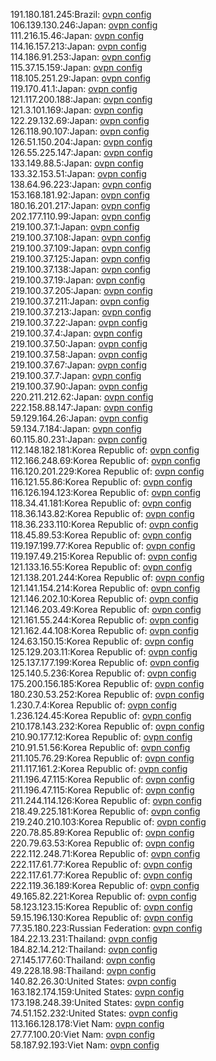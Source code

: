 191.180.181.245:Brazil: [ovpn config](vpn/191_180_181_245.ovpn)  
106.139.130.246:Japan: [ovpn config](vpn/106_139_130_246.ovpn)  
111.216.15.46:Japan: [ovpn config](vpn/111_216_15_46.ovpn)  
114.16.157.213:Japan: [ovpn config](vpn/114_16_157_213.ovpn)  
114.186.91.253:Japan: [ovpn config](vpn/114_186_91_253.ovpn)  
115.37.15.159:Japan: [ovpn config](vpn/115_37_15_159.ovpn)  
118.105.251.29:Japan: [ovpn config](vpn/118_105_251_29.ovpn)  
119.170.41.1:Japan: [ovpn config](vpn/119_170_41_1.ovpn)  
121.117.200.188:Japan: [ovpn config](vpn/121_117_200_188.ovpn)  
121.3.101.169:Japan: [ovpn config](vpn/121_3_101_169.ovpn)  
122.29.132.69:Japan: [ovpn config](vpn/122_29_132_69.ovpn)  
126.118.90.107:Japan: [ovpn config](vpn/126_118_90_107.ovpn)  
126.51.150.204:Japan: [ovpn config](vpn/126_51_150_204.ovpn)  
126.55.225.147:Japan: [ovpn config](vpn/126_55_225_147.ovpn)  
133.149.88.5:Japan: [ovpn config](vpn/133_149_88_5.ovpn)  
133.32.153.51:Japan: [ovpn config](vpn/133_32_153_51.ovpn)  
138.64.96.223:Japan: [ovpn config](vpn/138_64_96_223.ovpn)  
153.168.181.92:Japan: [ovpn config](vpn/153_168_181_92.ovpn)  
180.16.201.217:Japan: [ovpn config](vpn/180_16_201_217.ovpn)  
202.177.110.99:Japan: [ovpn config](vpn/202_177_110_99.ovpn)  
219.100.37.1:Japan: [ovpn config](vpn/219_100_37_1.ovpn)  
219.100.37.108:Japan: [ovpn config](vpn/219_100_37_108.ovpn)  
219.100.37.109:Japan: [ovpn config](vpn/219_100_37_109.ovpn)  
219.100.37.125:Japan: [ovpn config](vpn/219_100_37_125.ovpn)  
219.100.37.138:Japan: [ovpn config](vpn/219_100_37_138.ovpn)  
219.100.37.19:Japan: [ovpn config](vpn/219_100_37_19.ovpn)  
219.100.37.205:Japan: [ovpn config](vpn/219_100_37_205.ovpn)  
219.100.37.211:Japan: [ovpn config](vpn/219_100_37_211.ovpn)  
219.100.37.213:Japan: [ovpn config](vpn/219_100_37_213.ovpn)  
219.100.37.22:Japan: [ovpn config](vpn/219_100_37_22.ovpn)  
219.100.37.4:Japan: [ovpn config](vpn/219_100_37_4.ovpn)  
219.100.37.50:Japan: [ovpn config](vpn/219_100_37_50.ovpn)  
219.100.37.58:Japan: [ovpn config](vpn/219_100_37_58.ovpn)  
219.100.37.67:Japan: [ovpn config](vpn/219_100_37_67.ovpn)  
219.100.37.7:Japan: [ovpn config](vpn/219_100_37_7.ovpn)  
219.100.37.90:Japan: [ovpn config](vpn/219_100_37_90.ovpn)  
220.211.212.62:Japan: [ovpn config](vpn/220_211_212_62.ovpn)  
222.158.88.147:Japan: [ovpn config](vpn/222_158_88_147.ovpn)  
59.129.164.26:Japan: [ovpn config](vpn/59_129_164_26.ovpn)  
59.134.7.184:Japan: [ovpn config](vpn/59_134_7_184.ovpn)  
60.115.80.231:Japan: [ovpn config](vpn/60_115_80_231.ovpn)  
112.148.182.181:Korea Republic of: [ovpn config](vpn/112_148_182_181.ovpn)  
112.166.248.69:Korea Republic of: [ovpn config](vpn/112_166_248_69.ovpn)  
116.120.201.229:Korea Republic of: [ovpn config](vpn/116_120_201_229.ovpn)  
116.121.55.86:Korea Republic of: [ovpn config](vpn/116_121_55_86.ovpn)  
116.126.194.123:Korea Republic of: [ovpn config](vpn/116_126_194_123.ovpn)  
118.34.41.181:Korea Republic of: [ovpn config](vpn/118_34_41_181.ovpn)  
118.36.143.82:Korea Republic of: [ovpn config](vpn/118_36_143_82.ovpn)  
118.36.233.110:Korea Republic of: [ovpn config](vpn/118_36_233_110.ovpn)  
118.45.89.53:Korea Republic of: [ovpn config](vpn/118_45_89_53.ovpn)  
119.197.199.77:Korea Republic of: [ovpn config](vpn/119_197_199_77.ovpn)  
119.197.49.215:Korea Republic of: [ovpn config](vpn/119_197_49_215.ovpn)  
121.133.16.55:Korea Republic of: [ovpn config](vpn/121_133_16_55.ovpn)  
121.138.201.244:Korea Republic of: [ovpn config](vpn/121_138_201_244.ovpn)  
121.141.154.214:Korea Republic of: [ovpn config](vpn/121_141_154_214.ovpn)  
121.146.202.10:Korea Republic of: [ovpn config](vpn/121_146_202_10.ovpn)  
121.146.203.49:Korea Republic of: [ovpn config](vpn/121_146_203_49.ovpn)  
121.161.55.244:Korea Republic of: [ovpn config](vpn/121_161_55_244.ovpn)  
121.162.44.108:Korea Republic of: [ovpn config](vpn/121_162_44_108.ovpn)  
124.63.150.15:Korea Republic of: [ovpn config](vpn/124_63_150_15.ovpn)  
125.129.203.11:Korea Republic of: [ovpn config](vpn/125_129_203_11.ovpn)  
125.137.177.199:Korea Republic of: [ovpn config](vpn/125_137_177_199.ovpn)  
125.140.5.236:Korea Republic of: [ovpn config](vpn/125_140_5_236.ovpn)  
175.200.156.185:Korea Republic of: [ovpn config](vpn/175_200_156_185.ovpn)  
180.230.53.252:Korea Republic of: [ovpn config](vpn/180_230_53_252.ovpn)  
1.230.7.4:Korea Republic of: [ovpn config](vpn/1_230_7_4.ovpn)  
1.236.124.45:Korea Republic of: [ovpn config](vpn/1_236_124_45.ovpn)  
210.178.143.232:Korea Republic of: [ovpn config](vpn/210_178_143_232.ovpn)  
210.90.177.12:Korea Republic of: [ovpn config](vpn/210_90_177_12.ovpn)  
210.91.51.56:Korea Republic of: [ovpn config](vpn/210_91_51_56.ovpn)  
211.105.76.29:Korea Republic of: [ovpn config](vpn/211_105_76_29.ovpn)  
211.117.161.2:Korea Republic of: [ovpn config](vpn/211_117_161_2.ovpn)  
211.196.47.115:Korea Republic of: [ovpn config](vpn/211_196_47_115.ovpn)  
211.196.47.115:Korea Republic of: [ovpn config](vpn/211_196_47_115.ovpn)  
211.244.114.126:Korea Republic of: [ovpn config](vpn/211_244_114_126.ovpn)  
218.49.225.181:Korea Republic of: [ovpn config](vpn/218_49_225_181.ovpn)  
219.240.210.103:Korea Republic of: [ovpn config](vpn/219_240_210_103.ovpn)  
220.78.85.89:Korea Republic of: [ovpn config](vpn/220_78_85_89.ovpn)  
220.79.63.53:Korea Republic of: [ovpn config](vpn/220_79_63_53.ovpn)  
222.112.248.71:Korea Republic of: [ovpn config](vpn/222_112_248_71.ovpn)  
222.117.61.77:Korea Republic of: [ovpn config](vpn/222_117_61_77.ovpn)  
222.117.61.77:Korea Republic of: [ovpn config](vpn/222_117_61_77.ovpn)  
222.119.36.189:Korea Republic of: [ovpn config](vpn/222_119_36_189.ovpn)  
49.165.82.221:Korea Republic of: [ovpn config](vpn/49_165_82_221.ovpn)  
58.123.123.15:Korea Republic of: [ovpn config](vpn/58_123_123_15.ovpn)  
59.15.196.130:Korea Republic of: [ovpn config](vpn/59_15_196_130.ovpn)  
77.35.180.223:Russian Federation: [ovpn config](vpn/77_35_180_223.ovpn)  
184.22.13.231:Thailand: [ovpn config](vpn/184_22_13_231.ovpn)  
184.82.14.212:Thailand: [ovpn config](vpn/184_82_14_212.ovpn)  
27.145.177.60:Thailand: [ovpn config](vpn/27_145_177_60.ovpn)  
49.228.18.98:Thailand: [ovpn config](vpn/49_228_18_98.ovpn)  
140.82.26.30:United States: [ovpn config](vpn/140_82_26_30.ovpn)  
163.182.174.159:United States: [ovpn config](vpn/163_182_174_159.ovpn)  
173.198.248.39:United States: [ovpn config](vpn/173_198_248_39.ovpn)  
74.51.152.232:United States: [ovpn config](vpn/74_51_152_232.ovpn)  
113.166.128.178:Viet Nam: [ovpn config](vpn/113_166_128_178.ovpn)  
27.77.100.20:Viet Nam: [ovpn config](vpn/27_77_100_20.ovpn)  
58.187.92.193:Viet Nam: [ovpn config](vpn/58_187_92_193.ovpn)  
